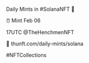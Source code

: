 Daily Mints in #SolanaNFT 🚀

⏰ Mint Feb 06

17UTC @TheHenchmenNFT

🔗 thunft.com/daily-mints/solana

#NFTCollections